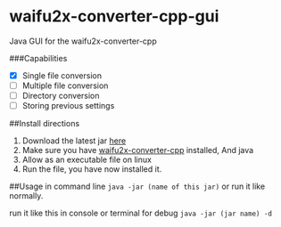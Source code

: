 # waifu2x-converter-cpp-gui
Java GUI for the waifu2x-converter-cpp

###Capabilities
- [x] Single file conversion
- [ ] Multiple file conversion
- [ ] Directory conversion
- [ ] Storing previous settings

##Install directions
1. Download the latest jar [here](https://github.com/Doomsdayrs/waifu2x-converter-cpp-gui/raw/master/Waifu2xConverterCppGui.jar) 
2. Make sure you have [waifu2x-converter-cpp](https://github.com/DeadSix27/waifu2x-converter-cpp) installed, And java
3. Allow as an executable file on linux
4. Run the file, you have now installed it.

##Usage
in command line `java -jar (name of this jar)`
or run it like normally.

run it like this in console or terminal for debug `java -jar (jar name) -d`
